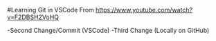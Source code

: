 #Learning Git in VSCode
From https://www.youtube.com/watch?v=F2DBSH2VoHQ

-Second Change/Commit (VSCode)
-Third Change (Locally on GitHub)

